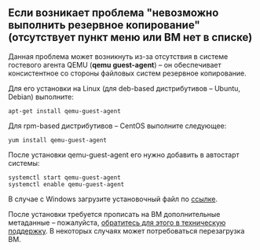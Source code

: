 Если возникает проблема "невозможно выполнить резервное копирование" (отсутствует пункт меню или ВМ нет в списке)
-----------------------------------------------------------------------------------------------------------------

Данная проблема может возникнуть из-за отсутствия в системе гостевого агента QEMU (**qemu guest-agent**) – он обеспечивает консистентное со стороны файловых систем резервное копирование.

Для его установки на Linux (для deb-based дистрибутивов – Ubuntu, Debian) выполните: 

```
apt-get install qemu-guest-agent
```

Для rpm-based дистрибутивов – CentOS выполните следующее:

```
yum install qemu-guest-agent
```

После установки qemu-guest-agent его нужно добавить в автостарт системы:

```
systemctl start qemu-guest-agent
systemctl enable qemu-guest-agent
```

В случае с Windows загрузите установочный файл по [ссылке](https://fedorapeople.org/groups/virt/virtio-win/direct-downloads/archive-qemu-ga/qemu-ga-win-7.6.2-2.el7ev/qemu-ga-x64.msi).

После установки требуется прописать на ВМ дополнительные метаданные – пожалуйста, [обратитесь для этого в техническую поддержку](https://mcs.mail.ru/help/contact-us). В некоторых случаях может потребоваться перезагрузка ВМ.